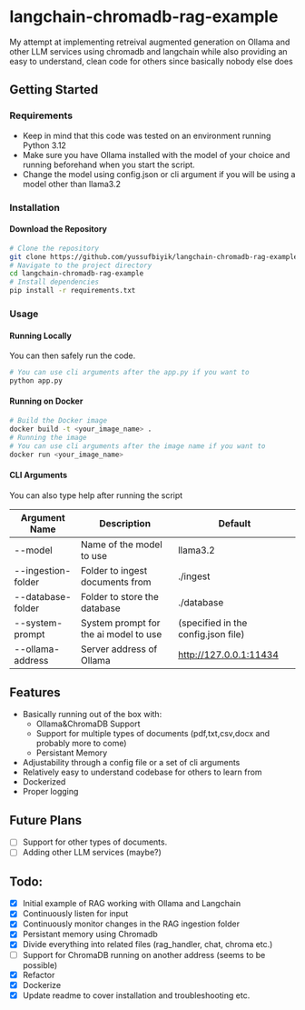 # langchain-chromadb-rag-example
My attempt at implementing retreival augmented generation on Ollama and other LLM services using chromadb and langchain while also providing an easy to understand, clean code for others since basically nobody else does

## Getting Started

### Requirements
- Keep in mind that this code was tested on an environment running Python 3.12
- Make sure you have Ollama installed with the model of your choice and running beforehand when you start the script.
- Change the model using config.json or cli argument if you will be using a model other than llama3.2

### Installation
#### Download the Repository
```bash
# Clone the repository
git clone https://github.com/yussufbiyik/langchain-chromadb-rag-example.git
# Navigate to the project directory
cd langchain-chromadb-rag-example
# Install dependencies
pip install -r requirements.txt
```
### Usage
#### Running Locally
You can then safely run the code.
```bash
# You can use cli arguments after the app.py if you want to
python app.py
```
#### Running on Docker
```bash
# Build the Docker image
docker build -t <your_image_name> .
# Running the image
# You can use cli arguments after the image name if you want to
docker run <your_image_name> 
```
#### CLI Arguments
You can also type help after running the script

| Argument Name| Description | Default |
| ----------- | ----------- | ----------- |
|--model|Name of the model to use|llama3.2|
|--ingestion-folder|Folder to ingest documents from|./ingest|
|--database-folder|Folder to store the database|./database|
|--system-prompt|System prompt for the ai model to use|(specified in the config.json file)|
|--ollama-address|Server address of Ollama|http://127.0.0.1:11434|


## Features
- Basically running out of the box with:
    - Ollama&ChromaDB Support
    - Support for multiple types of documents (pdf,txt,csv,docx and probably more to come)
    - Persistant Memory
- Adjustability through a config file or a set of cli arguments
- Relatively easy to understand codebase for others to learn from
- Dockerized
- Proper logging

## Future Plans
- [ ] Support for other types of documents.
- [ ] Adding other LLM services (maybe?)

## Todo:
- [X] Initial example of RAG working with Ollama and Langchain
- [X] Continuously listen for input
- [X] Continuously monitor changes in the RAG ingestion folder
- [X] Persistant memory using Chromadb
- [X] Divide everything into related files (rag_handler, chat, chroma etc.)
- [ ] Support for ChromaDB running on another address (seems to be possible)
- [X] Refactor
- [X] Dockerize
- [X] Update readme to cover installation and troubleshooting etc.
